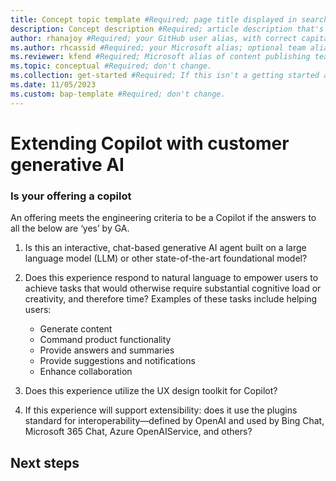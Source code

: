 ```yaml
---
title: Concept topic template #Required; page title displayed in search results. Don't enclose in quotation marks.
description: Concept description #Required; article description that's displayed in search results. Don't enclose in quotation marks. Do end with a period.
author: rhanajoy #Required; your GitHub user alias, with correct capitalization.
ms.author: rhcassid #Required; your Microsoft alias; optional team alias.
ms.reviewer: kfend #Required; Microsoft alias of content publishing team member.
ms.topic: conceptual #Required; don't change.
ms.collection: get-started #Required; If this isn't a getting started article, don't remove the attribute, but leave the value blank. The values for this attribute will be updated over time.
ms.date: 11/05/2023
ms.custom: bap-template #Required; don't change.
---
```


<!--Remove all the comments in this template before you sign-off or merge to the main branch.-->

<!--This template provides the basic structure of a concept article. See [Write a concept article](write-a-concept-article.md) in the contributor guide. To provide feedback on this template contact [bace feedback team](mailto:templateswg@microsoft.com).-->

<!--H1 - Required. This should match the title you entered in the metadata. Set expectations for what the content covers, so customers know the content meets their needs. Should NOT begin with a verb.-->
# Extending Copilot with customer generative AI 


### Is your offering a copilot

An offering meets the engineering criteria to be a Copilot if the answers to all the below are ‘yes’ by GA.

1. Is this an interactive, chat-based generative AI agent built on a large language model (LLM) or other state-of-the-art foundational model?
1. Does this experience respond to natural language to empower users to achieve tasks that would otherwise require substantial cognitive load or creativity, and therefore time? Examples of these tasks include helping users:

   - Generate content
   - Command product functionality
   - Provide answers and summaries
   - Provide suggestions and notifications
   - Enhance collaboration
3. Does this experience utilize the UX design toolkit for Copilot?
4. If this experience will support extensibility: does it use the plugins standard for interoperability—defined by OpenAI and used by Bing Chat, Microsoft 365 Chat, Azure OpenAIService, and others?


## Next steps

<!--Remove all the comments in this template before you sign-off or merge to the main branch.-->
